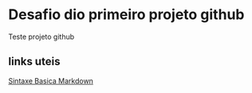 # Desafio dio primeiro projeto github
Teste projeto github

## links uteis
[Sintaxe Basica Markdown](https://www.markdownguide.org/)
